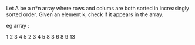 Let A be a n*n array where rows and colums are both sorted in increasingly sorted order. Given an element k, check if it appears in the array. 

eg array : 

1 2 3 4 5
2 3 4 5 8
3 6 8 9 13

